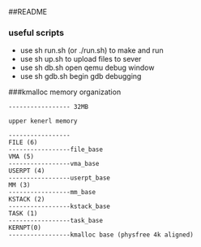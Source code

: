 ##README

### useful scripts
- use sh run.sh (or ./run.sh) to make and run
- use sh up.sh to upload files to sever
- use sh db.sh open qemu debug window
- use sh gdb.sh begin gdb debugging

###kmalloc memory organization

```
----------------- 32MB

upper kenerl memory

-----------------
FILE (6)
-----------------file_base
VMA (5)
-----------------vma_base
USERPT (4)
-----------------userpt_base
MM (3)
-----------------mm_base
KSTACK (2)
-----------------kstack_base
TASK (1)
-----------------task_base
KERNPT(0)
-----------------kmalloc base (physfree 4k aligned)  

```